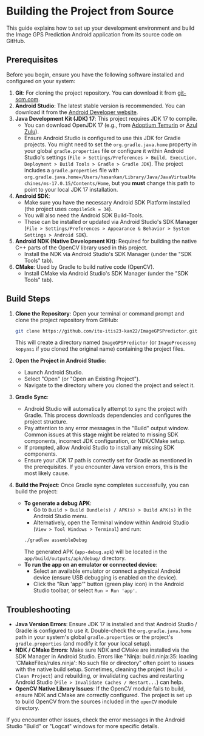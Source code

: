 # Building the Project from Source

This guide explains how to set up your development environment and build the Image GPS Prediction Android application from its source code on GitHub.

## Prerequisites

Before you begin, ensure you have the following software installed and configured on your system:

1.  **Git**: For cloning the project repository. You can download it from [git-scm.com](https://git-scm.com/).
2.  **Android Studio**: The latest stable version is recommended. You can download it from the [Android Developer website](https://developer.android.com/studio).
3.  **Java Development Kit (JDK) 17**: This project requires JDK 17 to compile. 
    *   You can download OpenJDK 17 (e.g., from [Adoptium Temurin](https://adoptium.net/) or [Azul Zulu](https://www.azul.com/downloads/?package=jdk)).
    *   Ensure Android Studio is configured to use this JDK for Gradle projects. You might need to set the `org.gradle.java.home` property in your global `gradle.properties` file or configure it within Android Studio's settings (`File > Settings/Preferences > Build, Execution, Deployment > Build Tools > Gradle > Gradle JDK`). The project includes a `gradle.properties` file with `org.gradle.java.home=/Users/hasankan/Library/Java/JavaVirtualMachines/ms-17.0.15/Contents/Home`, but you **must** change this path to point to your local JDK 17 installation.
4.  **Android SDK**: 
    *   Make sure you have the necessary Android SDK Platform installed (the project uses `compileSdk = 34`).
    *   You will also need the Android SDK Build-Tools.
    *   These can be installed or updated via Android Studio's SDK Manager (`File > Settings/Preferences > Appearance & Behavior > System Settings > Android SDK`).
5.  **Android NDK (Native Development Kit)**: Required for building the native C++ parts of the OpenCV library used in this project.
    *   Install the NDK via Android Studio's SDK Manager (under the "SDK Tools" tab).
6.  **CMake**: Used by Gradle to build native code (OpenCV).
    *   Install CMake via Android Studio's SDK Manager (under the "SDK Tools" tab).

## Build Steps

1.  **Clone the Repository**:
    Open your terminal or command prompt and clone the project repository from GitHub:
    ```bash
    git clone https://github.com/itu-itis23-kan22/ImageGPSPredictor.git
    ```
    This will create a directory named `ImageGPSPredictor` (or `ImageProcessng kopyası` if you cloned the original name) containing the project files.

2.  **Open the Project in Android Studio**:
    *   Launch Android Studio.
    *   Select "Open" (or "Open an Existing Project").
    *   Navigate to the directory where you cloned the project and select it.

3.  **Gradle Sync**:
    *   Android Studio will automatically attempt to sync the project with Gradle. This process downloads dependencies and configures the project structure.
    *   Pay attention to any error messages in the "Build" output window. Common issues at this stage might be related to missing SDK components, incorrect JDK configuration, or NDK/CMake setup.
    *   If prompted, allow Android Studio to install any missing SDK components.
    *   Ensure your JDK 17 path is correctly set for Gradle as mentioned in the prerequisites. If you encounter Java version errors, this is the most likely cause.

4.  **Build the Project**:
    Once Gradle sync completes successfully, you can build the project:
    *   **To generate a debug APK**: 
        *   Go to `Build > Build Bundle(s) / APK(s) > Build APK(s)` in the Android Studio menu.
        *   Alternatively, open the Terminal window within Android Studio (`View > Tool Windows > Terminal`) and run:
          ```bash
          ./gradlew assembleDebug
          ```
        The generated APK (`app-debug.apk`) will be located in the `app/build/outputs/apk/debug/` directory.
    *   **To run the app on an emulator or connected device**:
        *   Select an available emulator or connect a physical Android device (ensure USB debugging is enabled on the device).
        *   Click the "Run 'app'" button (green play icon) in the Android Studio toolbar, or select `Run > Run 'app'`.

## Troubleshooting

*   **Java Version Errors**: Ensure JDK 17 is installed and that Android Studio / Gradle is configured to use it. Double-check the `org.gradle.java.home` path in your system's global `gradle.properties` or the project's `gradle.properties` (and modify it for your local setup).
*   **NDK / CMake Errors**: Make sure NDK and CMake are installed via the SDK Manager in Android Studio. Errors like "Ninja: build.ninja:35: loading 'CMakeFiles/rules.ninja': No such file or directory" often point to issues with the native build setup. Sometimes, cleaning the project (`Build > Clean Project`) and rebuilding, or invalidating caches and restarting Android Studio (`File > Invalidate Caches / Restart...`) can help.
*   **OpenCV Native Library Issues**: If the OpenCV module fails to build, ensure NDK and CMake are correctly configured. The project is set up to build OpenCV from the sources included in the `openCV` module directory.

If you encounter other issues, check the error messages in the Android Studio "Build" or "Logcat" windows for more specific details. 